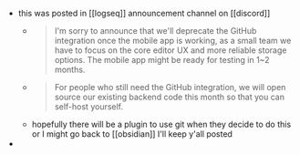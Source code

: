 - this was posted in [[logseq]] announcement channel on [[discord]]
	- >I'm sorry to announce that we'll deprecate the GitHub integration once the mobile app is working, as a small team we have to focus on the core editor UX and more reliable storage options.  The mobile app might be ready for testing in 1~2 months.
	- >For people who still need the GitHub integration, we will open source our existing backend code this month so that you can self-host yourself.
	- hopefully there will be a plugin to use git when they decide to do this or I might go back to [[obsidian]] I'll keep y'all posted
-
